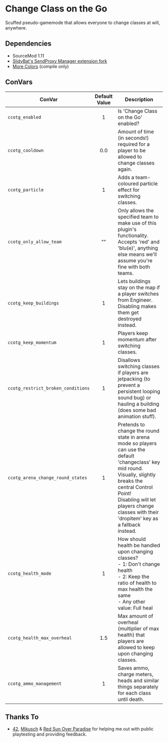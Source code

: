 # Change Class on the Go
Scuffed pseudo-gamemode that allows everyone to change classes at will, anywhere.

## Dependencies
- SourceMod 1.11
- [SlidyBat's SendProxy Manager extension fork](https://github.com/SlidyBat/sendproxy)
- [More Colors](https://forums.alliedmods.net/showthread.php?t=185016) (compile only)

## ConVars
|ConVar|Default Value|Description|
|-|:-:|-|
|`ccotg_enabled`|1|Is 'Change Class on the Go' enabled?|
|`ccotg_cooldown`|0.0|Amount of time (in seconds!) required for a player to be allowed to change classes again.|
|`ccotg_particle`|1|Adds a team-coloured particle effect for switching classes.|
|`ccotg_only_allow_team`|""|Only allows the specified team to make use of this plugin's functionality.<br>Accepts 'red' and 'blu(e)', anything else means we'll assume you're fine with both teams.|
|`ccotg_keep_buildings`|1|Lets buildings stay on the map if a player switches from Engineer.<br>Disabling makes them get destroyed instead.|
|`ccotg_keep_momentum`|1|Players keep momentum after switching classes.|
|`ccotg_restrict_broken_conditions`|1|Disallows switching classes if players are jetpacking (to prevent a persistent looping sound bug) or hauling a building (does some bad animation stuff).|
|`ccotg_arena_change_round_states`|1|Pretends to change the round state in arena mode so players can use the default 'changeclass' key mid round.<br>Visually, slightly breaks the central Control Point!<br>Disabling will let players change classes with their 'dropitem' key as a fallback instead.|
|`ccotg_health_mode`|1|How should health be handled upon changing classes?<br>- 1: Don't change health<br>- 2: Keep the ratio of health to max health the same<br>- Any other value: Full heal|
|`ccotg_health_max_overheal`|1.5|Max amount of overheal (multiplier of max health) that players are allowed to keep upon changing classes.|
|`ccotg_ammo_management`|1|Saves ammo, charge meters, heads and similar things separately for each class until death.|

## Thanks To
* [42](https://github.com/FortyTwoFortyTwo), [Mikusch](https://github.com/Mikusch) & [Red Sun Over Paradise](https://redsun.tf) for helping me out with public playtesting and providing feedback.